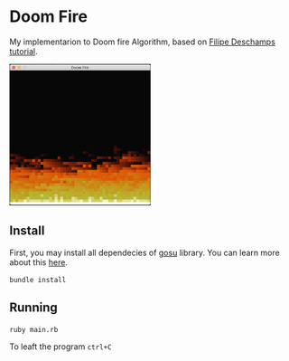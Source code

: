 # Doom Fire

My implementarion to Doom fire Algorithm, based on 
[Filipe Deschamps tutorial](https://www.youtube.com/watch?v=fxm8cadCqbs).

<img src="media/screen.png" alt="drawing" width="250" height="250" />


## Install

First, you may install all dependecies of [gosu](https://github.com/gosu/gosu) library. You can learn more about this [here](https://github.com/gosu/gosu/wiki).

```
bundle install
```

## Running
```
ruby main.rb
```

To leaft the program `ctrl+C`
